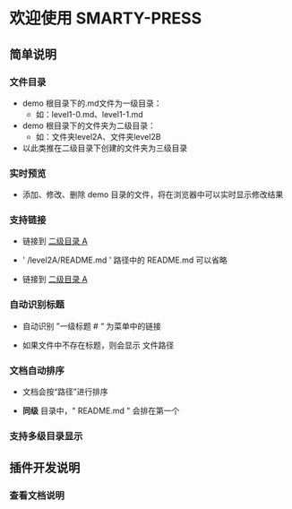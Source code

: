 # 欢迎使用 SMARTY-PRESS


## 简单说明

### 文件目录
* demo 根目录下的.md文件为一级目录：
    * 如：level1-0.md、level1-1.md
* demo 根目录下的文件夹为二级目录：
    * 如：文件夹level2A、文件夹level2B
* 以此类推在二级目录下创建的文件夹为三级目录

### 实时预览

* 添加、修改、删除 demo 目录的文件，将在浏览器中可以实时显示修改结果

### 支持链接

* 链接到 [二级目录 A](/level2A/README.md)

* ' /level2A/README.md ' 路径中的 README.md 可以省略
 * 链接到 [二级目录 A](/level2A)

### 自动识别标题

* 自动识别 ”一级标题 # “ 为菜单中的链接

* 如果文件中不存在标题，则会显示 文件路径

### 文档自动排序

* 文档会按“路径”进行排序

*  **同级** 目录中，" README.md " 会排在第一个

### 支持多级目录显示

## 插件开发说明

### 查看文档说明
